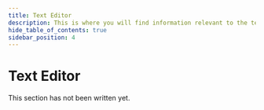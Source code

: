 ```yaml
---
title: Text Editor
description: This is where you will find information relevant to the text editor.
hide_table_of_contents: true
sidebar_position: 4
---
```


# Text Editor

This section has not been written yet.
